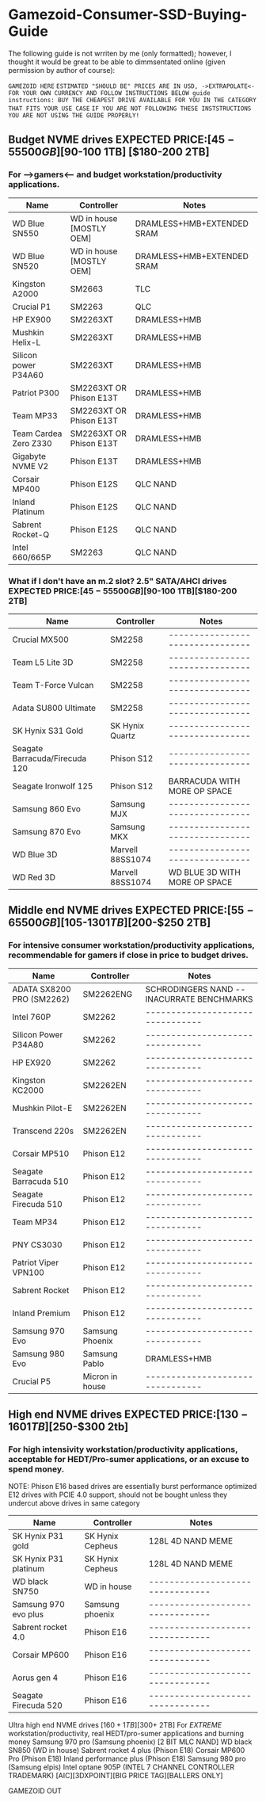 # Gamezoid-Consumer-SSD-Buying-Guide

The following guide is not wrriten by me (only formatted); however, I thought it would be great to be able to dimmsentated online (given permission by author of course):

`GAMEZOID HERE`
`ESTIMATED "SHOULD BE" PRICES ARE IN USD, ->EXTRAPOLATE<- FOR YOUR OWN CURRENCY AND FOLLOW INSTRUCTIONS BELOW guide instructions: BUY THE CHEAPEST DRIVE AVAILABLE FOR YOU IN THE CATEGORY THAT FITS YOUR USE CASE`
`IF YOU ARE NOT FOLLOWING THESE INSTSTRUCTIONS YOU ARE NOT USING THE GUIDE PROPERLY!`

## Budget NVME drives EXPECTED PRICE:[$45-55 500GB] [$90-100 1TB] [$180-200 2TB]

### For -->gamers<-- and budget workstation/productivity applications.

  | Name                                      | Controller                             | Notes                            |
  | ----------------------------------------- | -------------------------------------- | -------------------------------- |
  | WD Blue SN550                             | WD in house [MOSTLY OEM]               | DRAMLESS+HMB+EXTENDED SRAM       |
  | WD Blue SN520                             | WD in house [MOSTLY OEM]               | DRAMLESS+HMB+EXTENDED SRAM       |
  | Kingston A2000                            | SM2663                                 | TLC                              |
  | Crucial P1                                | SM2263                                 | QLC                              |
  | HP EX900                                  | SM2263XT                               | DRAMLESS+HMB                     |
  | Mushkin Helix-L                           | SM2263XT                               | DRAMLESS+HMB                     |  
  | Silicon power P34A60                      | SM2263XT                               | DRAMLESS+HMB                     |
  | Patriot P300                              | SM2263XT OR Phison E13T                | DRAMLESS+HMB                     |
  | Team MP33                                 | SM2263XT OR Phison E13T                | DRAMLESS+HMB                     |
  | Team Cardea Zero Z330                     | SM2263XT OR Phison E13T                | DRAMLESS+HMB                     |
  | Gigabyte NVME V2                          | Phison E13T                            | DRAMLESS+HMB                     |
  | Corsair MP400                             | Phison E12S                            | QLC NAND                         |
  | Inland Platinum                           | Phison E12S                            | QLC NAND                         |
  | Sabrent Rocket-Q                          | Phison E12S                            | QLC NAND                         |
  | Intel 660/665P                            | SM2263                                 | QLC NAND                         |
  
  
  
### What if I don't have an m.2 slot? 2.5" SATA/AHCI drives EXPECTED PRICE:[$45-55 500GB][$90-100 1TB][$180-200 2TB]
  | Name                                      | Controller                             | Notes                            |
  | ----------------------------------------- | -------------------------------------- | -------------------------------- |
  | Crucial MX500                             | SM2258                                 | -------------------------------- |
  | Team L5 Lite 3D                           | SM2258                                 | -------------------------------- |
  | Team T-Force Vulcan                       | SM2258                                 | -------------------------------- |
  | Adata SU800 Ultimate                      | SM2258                                 | -------------------------------- |
  | SK Hynix S31 Gold                         | SK Hynix Quartz                        | -------------------------------- |
  | Seagate Barracuda/Firecuda 120            | Phison S12                             | -------------------------------- |
  | Seagate Ironwolf 125                      | Phison S12                             | BARRACUDA WITH MORE OP SPACE     |
  | Samsung 860 Evo                           | Samsung MJX                            | -------------------------------- |
  | Samsung 870 Evo                           | Samsung MKX                            | -------------------------------- |
  | WD Blue 3D                                | Marvell 88SS1074                       | -------------------------------- |
  | WD Red 3D                                 | Marvell 88SS1074                       | WD BLUE 3D WITH MORE OP SPACE    |

## Middle end NVME drives EXPECTED PRICE:[$55-65 500GB][$105-$130 1TB][$200-$250 2TB]

### For intensive consumer workstation/productivity applications, recommendable for gamers if close in price to budget drives.
  | Name                                      | Controller                             | Notes                            |
  | ----------------------------------------- | -------------------------------------- | -------------------------------- |
  | ADATA SX8200 PRO (SM2262)                 | SM2262ENG                              | SCHRODINGERS NAND -- INACURRATE BENCHMARKS |
  | Intel 760P                                | SM2262                                 | -------------------------------- |
  | Silicon Power P34A80                      | SM2262                                 | -------------------------------- |
  | HP EX920                                  | SM2262                                 | -------------------------------- |
  | Kingston KC2000                           | SM2262EN                               | -------------------------------- |
  | Mushkin Pilot-E                           | SM2262EN                               | -------------------------------- |
  | Transcend 220s                            | SM2262EN                               | -------------------------------- |
  | Corsair MP510                             | Phison E12                             | -------------------------------- |
  | Seagate Barracuda 510                     | Phison E12                             | -------------------------------- |
  | Seagate Firecuda 510                      | Phison E12                             | -------------------------------- |
  | Team MP34                                 | Phison E12                             | -------------------------------- |
  | PNY CS3030                                | Phison E12                             | -------------------------------- |
  | Patriot Viper VPN100                      | Phison E12                             | -------------------------------- |
  | Sabrent Rocket                            | Phison E12                             | -------------------------------- |
  | Inland Premium                            | Phison E12                             | -------------------------------- |
  | Samsung 970 Evo                           | Samsung Phoenix                        | -------------------------------- |
  | Samsung 980 Evo                           | Samsung Pablo                          | DRAMLESS+HMB                     |
  | Crucial P5                                | Micron in house                        | -------------------------------- |

## High end NVME drives EXPECTED PRICE:[$130-160 1TB][$250-$300 2tb]

### For high intensivity workstation/productivity applications, acceptable for HEDT/Pro-sumer applications, or an excuse to spend money.	

NOTE: Phison E16 based drives are essentially burst performance optimized E12 drives with PCIE 4.0 support, should not be bought unless they undercut above drives in same category

  | Name                                      | Controller                             | Notes                            |
  | ----------------------------------------- | -------------------------------------- | -------------------------------- |
  | SK Hynix P31 gold                         | SK Hynix Cepheus                       | 128L 4D NAND MEME                | 
  | SK Hynix P31 platinum                     | SK Hynix Cepheus                       | 128L 4D NAND MEME                |
  | WD black SN750                            | WD in house                            | -------------------------------- |     
  | Samsung 970 evo plus                      | Samsung phoenix                        | -------------------------------- |  
  | Sabrent rocket 4.0                        | Phison E16                             | -------------------------------- |  
  | Corsair MP600                             | Phison E16                             | -------------------------------- |  
  | Aorus gen 4                               | Phison E16                             | -------------------------------- |  
  | Seagate Firecuda 520                      | Phison E16                             | -------------------------------- |  



Ultra high end NVME drives [$160+ 1TB] [$300+ 2TB]
For *EXTREME* workstation/productivity, real HEDT/pro-sumer applications and burning money
Samsung 970 pro (Samsung phoenix) [2 BIT MLC NAND]
WD black SN850 (WD in house) 
Sabrent rocket 4 plus (Phison E18)
Corsair MP600 Pro (Phison E18)
Inland performance plus (Phison E18)
Samsung 980 pro (Samsung elpis)
Intel optane 905P (INTEL 7 CHANNEL CONTROLLER TRADEMARK) [AIC][3DXPOINT][BIG PRICE TAG][BALLERS ONLY]

GAMEZOID OUT



